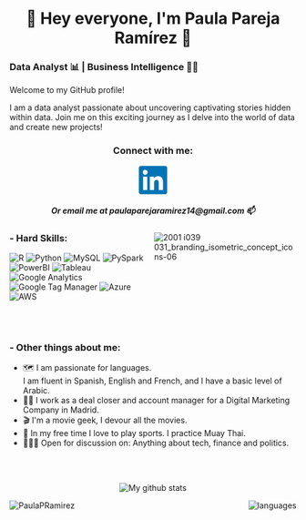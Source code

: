 <h1 align="center">👋 Hey everyone, I'm Paula Pareja Ramírez 👋</h1>


### Data Analyst 📊 | Business Intelligence 👩‍💻
</p>
Welcome to my GitHub profile! 
</p>
I am a data analyst passionate about uncovering captivating stories hidden within data. Join me on this exciting journey as I delve into the world of data and create new projects!

<h3 align="center">Connect with me:</h3>
<p align="center">
  <a href="https://www.linkedin.com/in/paulaparejaram%C3%ADrez/" onclick="window.open(this.href, '_blank'); return false;">
    <img align="center" src="https://github.com/PaulaPRamirez/Bio/blob/46abd9c0e5bb919e13b90b2fa885767e5708b0ac/Logo_LinkedIn.png" alt="PaulaPRamírez" height="50" width="50" />
  </a>
</p>

<h5 align="center">Or email me at paulaparejaramirez14@gmail.com 📫</h5>



<div>  
  <img align="right" src="https://github.com/PaulaPRamirez/Bio/assets/134306954/8610d853-e6de-4e43-ae71-e1a7aed871ae" alt="2001 i039 031_branding_isometric_concept_icons-06" width="250" height="250">
  
### - Hard Skills:
  
  <div>
    <p>
      <img src="https://img.shields.io/badge/R-276DC3?style=for-the-badge&logo=R&logoColor=white" alt="R">
      <img src="https://img.shields.io/badge/python-3670A0?style=for-the-badge&logo=python&logoColor=ffdd54" alt="Python">
      <img src="https://camo.githubusercontent.com/918fce8d50581bd97b7133e677a78ed2cad14f970522f219daaeb6d1c81060e1/68747470733a2f2f696d672e736869656c64732e696f2f62616467652f6d7973716c2d2532333030662e7376673f7374796c653d666f722d7468652d6261646765266c6f676f3d6d7973716c266c6f676f436f6c6f723d7768697465" alt="MySQL">
      <img src="https://img.shields.io/badge/PySpark-E25A1C?style=for-the-badge&logo=Apache%20Spark&logoColor=white" alt="PySpark">
      <img src="https://camo.githubusercontent.com/d10e346678b885e7ebed0f04e8a2e0874c276520997b070623819cfea2f02d8a/68747470733a2f2f696d672e736869656c64732e696f2f62616467652f706f7765725f62692d4632433831313f7374796c653d666f722d7468652d6261646765266c6f676f3d706f7765726269266c6f676f436f6c6f723d626c61636b" alt="PowerBI">
      <img src="https://img.shields.io/badge/Tableau-E97627?style=for-the-badge&logo=Tableau&logoColor=white" alt="Tableau">
      <img src="https://img.shields.io/badge/Google%20Analytics-E37400?style=for-the-badge&logo=google-analytics&logoColor=white" alt="Google Analytics">
      <img src="https://img.shields.io/badge/Google%20Tag%20Manager-246FDB?style=for-the-badge&logo=google-tag-manager&logoColor=white" alt="Google Tag Manager">
      <img src="https://img.shields.io/badge/Microsoft%20Azure-0089D6?style=for-the-badge&logo=microsoft-azure&logoColor=white" alt="Azure">
      <img src="https://img.shields.io/badge/Amazon%20Web%20Services-232F3E?style=for-the-badge&logo=amazon-aws&logoColor=white" alt="AWS">
    </p>
  </div>
</div>

<br><br>


### - Other things about me:<br>

- 🗺️ I am passionate for languages. I am fluent in Spanish, English and French, and I have a basic level of Arabic.
- 🤝🏼 I work as a deal closer and account manager for a Digital Marketing Company in Madrid.
- 🎬 I'm a movie geek, I devour all the movies.
- 🥊 In my free time I love to play sports. I practice Muay Thai.
- 🙋🏻‍♀️ Open for discussion on: Anything about tech, finance and politics. 


<br><br>

<p align="center">
  <img src="https://github-readme-stats.vercel.app/api?username=PaulaPRamirez&show_icons=true&theme=tokyonight" alt="My github stats" height="148"/>
</p>

<p align="center">
  <img align="left" height="148"  src="https://github-readme-streak-stats.herokuapp.com/?user=PaulaPRamirez&theme=tokyonight" alt="PaulaPRamirez"/>
</p>

<p align="center">
  <img align="right" height="148" src="https://github-readme-stats.vercel.app/api/top-langs/?username=PaulaPRamirez&layout=compact&theme=tokyonight" alt="languages"/> 
</p>


<br/><br/><br/>
<br/><br/><br/>
<br/><br/><br/>


